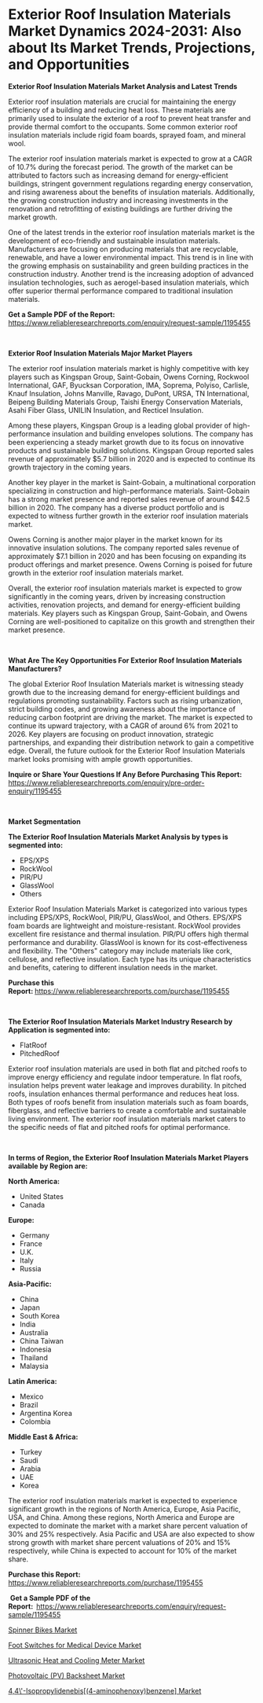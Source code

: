 <p><h1>Exterior Roof Insulation Materials Market Dynamics 2024-2031: Also about Its Market Trends, Projections, and Opportunities</h1></p><p><strong>Exterior Roof Insulation Materials Market Analysis and Latest Trends</strong></p>
<p><p>Exterior roof insulation materials are crucial for maintaining the energy efficiency of a building and reducing heat loss. These materials are primarily used to insulate the exterior of a roof to prevent heat transfer and provide thermal comfort to the occupants. Some common exterior roof insulation materials include rigid foam boards, sprayed foam, and mineral wool.</p><p>The exterior roof insulation materials market is expected to grow at a CAGR of 10.7% during the forecast period. The growth of the market can be attributed to factors such as increasing demand for energy-efficient buildings, stringent government regulations regarding energy conservation, and rising awareness about the benefits of insulation materials. Additionally, the growing construction industry and increasing investments in the renovation and retrofitting of existing buildings are further driving the market growth.</p><p>One of the latest trends in the exterior roof insulation materials market is the development of eco-friendly and sustainable insulation materials. Manufacturers are focusing on producing materials that are recyclable, renewable, and have a lower environmental impact. This trend is in line with the growing emphasis on sustainability and green building practices in the construction industry. Another trend is the increasing adoption of advanced insulation technologies, such as aerogel-based insulation materials, which offer superior thermal performance compared to traditional insulation materials.</p></p>
<p><strong>Get a Sample PDF of the Report:&nbsp;</strong> <a href="https://www.reliableresearchreports.com/enquiry/request-sample/1195455">https://www.reliableresearchreports.com/enquiry/request-sample/1195455</a></p>
<p>&nbsp;</p>
<p><strong>Exterior Roof Insulation Materials Major Market Players</strong></p>
<p><p>The exterior roof insulation materials market is highly competitive with key players such as Kingspan Group, Saint-Gobain, Owens Corning, Rockwool International, GAF, Byucksan Corporation, IMA, Soprema, Polyiso, Carlisle, Knauf Insulation, Johns Manville, Ravago, DuPont, URSA, TN International, Beipeng Building Materials Group, Taishi Energy Conservation Materials, Asahi Fiber Glass, UNILIN Insulation, and Recticel Insulation.</p><p>Among these players, Kingspan Group is a leading global provider of high-performance insulation and building envelopes solutions. The company has been experiencing a steady market growth due to its focus on innovative products and sustainable building solutions. Kingspan Group reported sales revenue of approximately $5.7 billion in 2020 and is expected to continue its growth trajectory in the coming years.</p><p>Another key player in the market is Saint-Gobain, a multinational corporation specializing in construction and high-performance materials. Saint-Gobain has a strong market presence and reported sales revenue of around $42.5 billion in 2020. The company has a diverse product portfolio and is expected to witness further growth in the exterior roof insulation materials market.</p><p>Owens Corning is another major player in the market known for its innovative insulation solutions. The company reported sales revenue of approximately $7.1 billion in 2020 and has been focusing on expanding its product offerings and market presence. Owens Corning is poised for future growth in the exterior roof insulation materials market.</p><p>Overall, the exterior roof insulation materials market is expected to grow significantly in the coming years, driven by increasing construction activities, renovation projects, and demand for energy-efficient building materials. Key players such as Kingspan Group, Saint-Gobain, and Owens Corning are well-positioned to capitalize on this growth and strengthen their market presence.</p></p>
<p>&nbsp;</p>
<p><strong>What Are The Key Opportunities For Exterior Roof Insulation Materials Manufacturers?</strong></p>
<p><p>The global Exterior Roof Insulation Materials market is witnessing steady growth due to the increasing demand for energy-efficient buildings and regulations promoting sustainability. Factors such as rising urbanization, strict building codes, and growing awareness about the importance of reducing carbon footprint are driving the market. The market is expected to continue its upward trajectory, with a CAGR of around 6% from 2021 to 2026. Key players are focusing on product innovation, strategic partnerships, and expanding their distribution network to gain a competitive edge. Overall, the future outlook for the Exterior Roof Insulation Materials market looks promising with ample growth opportunities.</p></p>
<p><strong>Inquire or Share Your Questions If Any Before Purchasing This Report:</strong> <a href="https://www.reliableresearchreports.com/enquiry/pre-order-enquiry/1195455">https://www.reliableresearchreports.com/enquiry/pre-order-enquiry/1195455</a></p>
<p>&nbsp;</p>
<p><strong>Market Segmentation</strong></p>
<p><strong>The Exterior Roof Insulation Materials Market Analysis by types is segmented into:</strong></p>
<p><ul><li>EPS/XPS</li><li>RockWool</li><li>PIR/PU</li><li>GlassWool</li><li>Others</li></ul></p>
<p><p>Exterior Roof Insulation Materials Market is categorized into various types including EPS/XPS, RockWool, PIR/PU, GlassWool, and Others. EPS/XPS foam boards are lightweight and moisture-resistant. RockWool provides excellent fire resistance and thermal insulation. PIR/PU offers high thermal performance and durability. GlassWool is known for its cost-effectiveness and flexibility. The "Others" category may include materials like cork, cellulose, and reflective insulation. Each type has its unique characteristics and benefits, catering to different insulation needs in the market.</p></p>
<p><strong>Purchase this Report:&nbsp;</strong><a href="https://www.reliableresearchreports.com/purchase/1195455">https://www.reliableresearchreports.com/purchase/1195455</a></p>
<p>&nbsp;</p>
<p><strong>The Exterior Roof Insulation Materials Market Industry Research by Application is segmented into:</strong></p>
<p><ul><li>FlatRoof</li><li>PitchedRoof</li></ul></p>
<p><p>Exterior roof insulation materials are used in both flat and pitched roofs to improve energy efficiency and regulate indoor temperature. In flat roofs, insulation helps prevent water leakage and improves durability. In pitched roofs, insulation enhances thermal performance and reduces heat loss. Both types of roofs benefit from insulation materials such as foam boards, fiberglass, and reflective barriers to create a comfortable and sustainable living environment. The exterior roof insulation materials market caters to the specific needs of flat and pitched roofs for optimal performance.</p></p>
<p>&nbsp;</p>
<p><strong>In terms of Region, the Exterior Roof Insulation Materials Market Players available by Region are:</strong></p>
<p>
    <p> <strong> North America: </strong>
        <ul>
            <li>United States</li>
            <li>Canada</li>
        </ul>
        </p> 
    <p> <strong> Europe: </strong>
        <ul>
            <li>Germany</li>
            <li>France</li>
            <li>U.K.</li>
            <li>Italy</li>
            <li>Russia</li>
        </ul>
        </p> 
    <p> <strong> Asia-Pacific: </strong>
        <ul>
            <li>China</li>
            <li>Japan</li>
            <li>South Korea</li>
            <li>India</li>
            <li>Australia</li>
            <li>China Taiwan</li>
            <li>Indonesia</li>
            <li>Thailand</li>
            <li>Malaysia</li>
        </ul>
        </p> 
    <p> <strong> Latin America: </strong>
        <ul>
            <li>Mexico</li>
            <li>Brazil</li>
            <li>Argentina Korea</li>
            <li>Colombia</li>
        </ul>
        </p> 
    <p> <strong> Middle East & Africa: </strong>
        <ul>
            <li>Turkey</li>
            <li>Saudi</li>
            <li>Arabia</li>
            <li>UAE</li>
            <li>Korea</li>
        </ul>
    </p>
    </p>
<p><p>The exterior roof insulation materials market is expected to experience significant growth in the regions of North America, Europe, Asia Pacific, USA, and China. Among these regions, North America and Europe are expected to dominate the market with a market share percent valuation of 30% and 25% respectively. Asia Pacific and USA are also expected to show strong growth with market share percent valuations of 20% and 15% respectively, while China is expected to account for 10% of the market share.</p></p>
<p><strong>Purchase this Report: </strong><a href="https://www.reliableresearchreports.com/purchase/1195455">https://www.reliableresearchreports.com/purchase/1195455</a></p>
<p>&nbsp;<strong>Get a Sample PDF of the Report:&nbsp;&nbsp;</strong><a href="https://www.reliableresearchreports.com/enquiry/request-sample/1195455">https://www.reliableresearchreports.com/enquiry/request-sample/1195455</a></p>
<p><strong></strong></p>
<p><p><a href="https://issuu.com/reportprime-2/docs/spinner-bikes-market-size-2030.pptx">Spinner Bikes Market</a></p><p><a href="https://medium.com/@lottiejerde6456/foot-switches-for-medical-device-market-analysis-and-sze-forecasted-for-period-from-2024-to-2031-e819e82e3723">Foot Switches for Medical Device Market</a></p><p><a href="https://medium.com/@lottiejerde6456/ultrasonic-heat-and-cooling-meter-market-exploring-market-share-market-trends-and-future-growth-9414a12b7fc7">Ultrasonic Heat and Cooling Meter Market</a></p><p><a href="https://issuu.com/reportprime-2/docs/photovoltaic-pv-backsheet-market-size-2030.pptx">Photovoltaic (PV) Backsheet Market</a></p><p><a href="https://github.com/ashepherd82/Market-Research-Report-List-3/blob/main/44-isopropylidenebis4-aminophenoxybenzene-market.md">4,4\'-Isopropylidenebis[(4-aminophenoxy)benzene] Market</a></p></p>